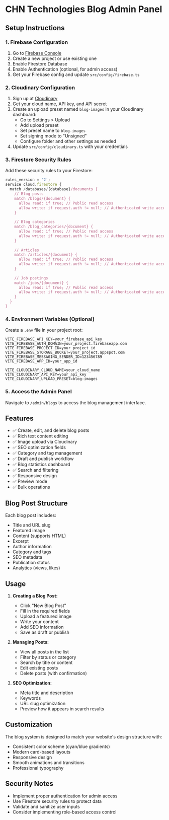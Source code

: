 # CHN Technologies Blog Admin Panel

## Setup Instructions

### 1. Firebase Configuration

1. Go to [Firebase Console](https://console.firebase.google.com/)
2. Create a new project or use existing one
3. Enable Firestore Database
4. Enable Authentication (optional, for admin access)
5. Get your Firebase config and update `src/config/firebase.ts`

### 2. Cloudinary Configuration

1. Sign up at [Cloudinary](https://cloudinary.com/)
2. Get your cloud name, API key, and API secret
3. Create an upload preset named `blog-images` in your Cloudinary dashboard:
   - Go to Settings > Upload
   - Add upload preset
   - Set preset name to `blog-images`
   - Set signing mode to "Unsigned"
   - Configure folder and other settings as needed
4. Update `src/config/cloudinary.ts` with your credentials

### 3. Firestore Security Rules

Add these security rules to your Firestore:

```javascript
rules_version = '2';
service cloud.firestore {
  match /databases/{database}/documents {
    // Blog posts
    match /blogs/{document} {
      allow read: if true; // Public read access
      allow write: if request.auth != null; // Authenticated write access
    }
    
    // Blog categories
    match /blog_categories/{document} {
      allow read: if true; // Public read access
      allow write: if request.auth != null; // Authenticated write access
    }
    
    // Articles
    match /articles/{document} {
      allow read: if true; // Public read access
      allow write: if request.auth != null; // Authenticated write access
    }
    
    // Job postings
    match /jobs/{document} {
      allow read: if true; // Public read access
      allow write: if request.auth != null; // Authenticated write access
    }
  }
}
```

### 4. Environment Variables (Optional)

Create a `.env` file in your project root:

```env
VITE_FIREBASE_API_KEY=your_firebase_api_key
VITE_FIREBASE_AUTH_DOMAIN=your_project.firebaseapp.com
VITE_FIREBASE_PROJECT_ID=your_project_id
VITE_FIREBASE_STORAGE_BUCKET=your_project.appspot.com
VITE_FIREBASE_MESSAGING_SENDER_ID=123456789
VITE_FIREBASE_APP_ID=your_app_id

VITE_CLOUDINARY_CLOUD_NAME=your_cloud_name
VITE_CLOUDINARY_API_KEY=your_api_key
VITE_CLOUDINARY_UPLOAD_PRESET=blog-images
```

### 5. Access the Admin Panel

Navigate to `/admin/blogs` to access the blog management interface.

## Features

- ✅ Create, edit, and delete blog posts
- ✅ Rich text content editing
- ✅ Image upload via Cloudinary
- ✅ SEO optimization fields
- ✅ Category and tag management
- ✅ Draft and publish workflow
- ✅ Blog statistics dashboard
- ✅ Search and filtering
- ✅ Responsive design
- ✅ Preview mode
- ✅ Bulk operations

## Blog Post Structure

Each blog post includes:
- Title and URL slug
- Featured image
- Content (supports HTML)
- Excerpt
- Author information
- Category and tags
- SEO metadata
- Publication status
- Analytics (views, likes)

## Usage

1. **Creating a Blog Post:**
   - Click "New Blog Post"
   - Fill in the required fields
   - Upload a featured image
   - Write your content
   - Add SEO information
   - Save as draft or publish

2. **Managing Posts:**
   - View all posts in the list
   - Filter by status or category
   - Search by title or content
   - Edit existing posts
   - Delete posts (with confirmation)

3. **SEO Optimization:**
   - Meta title and description
   - Keywords
   - URL slug optimization
   - Preview how it appears in search results

## Customization

The blog system is designed to match your website's design structure with:
- Consistent color scheme (cyan/blue gradients)
- Modern card-based layouts
- Responsive design
- Smooth animations and transitions
- Professional typography

## Security Notes

- Implement proper authentication for admin access
- Use Firestore security rules to protect data
- Validate and sanitize user inputs
- Consider implementing role-based access control